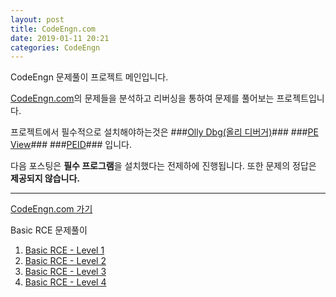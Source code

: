 ```yaml
---
layout: post
title: CodeEngn.com
date: 2019-01-11 20:21
categories: CodeEngn
---
```


CodeEngn 문제풀이 프로젝트 메인입니다.

[CodeEngn.com](http://codeengn.com/challenges)의 문제들을 분석하고 
리버싱을 통하여 문제를 풀어보는 프로젝트입니다.

프로젝트에서 필수적으로 설치해야하는것은
###[Olly Dbg(올리 디버거)](http://http://www.ollydbg.de/)###
###[PE View](http://wjradburn.com/software/PEview.zip)###
###[PEID](http://playthegame00.tistory.com/attachment/cfile23.uf@997E013359DA49AD330CD2.zip)###
입니다. 

다음 포스팅은 **필수 프로그램**을 설치했다는 전제하에 진행됩니다.
또한 문제의 정답은 **제공되지 않습니다.**

* * *

[CodeEngn.com 가기](http://codeengn.com/challenges)

Basic RCE 문제풀이

1. [Basic RCE - Level 1](https://64bito2.github.io/codeengn/2019/01/11/BasicRCE_Level1.html)
2. [Basic RCE - Level 2](https://64bito2.github.io/codeengn/2019/01/12/BasicRCE_Level2.html)
3. [Basic RCE - Level 3](https://64bito2.github.io/codeengn/2019/01/12/BasicRCE_Level3.html)
4. [Basic RCE - Level 4](https://64bito2.github.io/codeengn/2019/01/14/BasicRCE_Level4.html)